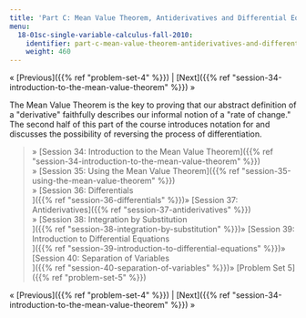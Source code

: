 ```yaml
---
title: 'Part C: Mean Value Theorem, Antiderivatives and Differential Equations'
menu:
  18-01sc-single-variable-calculus-fall-2010:
    identifier: part-c-mean-value-theorem-antiderivatives-and-differential-equations
    weight: 460
---
```

« [Previous]({{% ref "problem-set-4" %}}) | [Next]({{% ref "session-34-introduction-to-the-mean-value-theorem" %}}) »

The Mean Value Theorem is the key to proving that our abstract definition of a "derivative" faithfully describes our informal notion of a "rate of change." The second half of this part of the course introduces notation for and discusses the possibility of reversing the process of differentiation.

> » [Session 34: Introduction to the Mean Value Theorem]({{% ref "session-34-introduction-to-the-mean-value-theorem" %}})  
> » [Session 35: Using the Mean Value Theorem]({{% ref "session-35-using-the-mean-value-theorem" %}})  
> » [Session 36: Differentials  
> ]({{% ref "session-36-differentials" %}})» [Session 37: Antiderivatives]({{% ref "session-37-antiderivatives" %}})  
> » [Session 38: Integration by Substitution  
> ]({{% ref "session-38-integration-by-substitution" %}})» [Session 39: Introduction to Differential Equations  
> ]({{% ref "session-39-introduction-to-differential-equations" %}})» [Session 40: Separation of Variables  
> ]({{% ref "session-40-separation-of-variables" %}})» [Problem Set 5]({{% ref "problem-set-5" %}})

« [Previous]({{% ref "problem-set-4" %}}) | [Next]({{% ref "session-34-introduction-to-the-mean-value-theorem" %}}) »